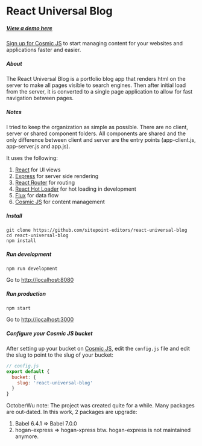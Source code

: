 # React Universal Blog
##### [View a demo here](http://react-universal-blog.cosmicapp.co/)
[Sign up for Cosmic JS](https://cosmicjs.com/) to start managing content for your websites and applications faster and easier.

##### About
The React Universal Blog is a portfolio blog app that renders html on the server to make all pages visible to search engines. Then after initial load from the server, it is converted to a single page application to allow for fast navigation between pages.  

##### Notes
I tried to keep the organization as simple as possible.  There are no client, server or shared component folders.  All components are shared and the only difference between client and server are the entry points (app-client.js, app-server.js and app.js). 

It uses the following:
<br>
1. [React](http://facebook.github.io/react/) for UI views<br>
2. [Express](http://expressjs.com/) for server side rendering<br>
3. [React Router](https://github.com/rackt/react-router) for routing<br>
4. [React Hot Loader](https://github.com/gaearon/react-hot-loader) for hot loading in development<br>
5. [Flux](https://facebook.github.io/flux/) for data flow<br>
6. [Cosmic JS](https://cosmicjs.com) for content management
##### Install
```
git clone https://github.com/sitepoint-editors/react-universal-blog
cd react-universal-blog
npm install
```
##### Run development
```
npm run development
```
Go to [http://localhost:8080](http://localhost:8080)
##### Run production
```
npm start
```
Go to [http://localhost:3000](http://localhost:3000)
##### Configure your Cosmic JS bucket
After setting up your bucket on [Cosmic JS](https://cosmicjs.com), edit the ```config.js``` file and edit the slug to point to the slug of your bucket:
```javascript
// config.js
export default {
  bucket: {
    slug: 'react-universal-blog'
  }
}
```

OctoberWu note:
The project was created quite for a while. Many packages are out-dated.
In this work, 2 packages are upgrade:
1. Babel 6.4.1 => Babel 7.0.0
2. hogan-express => hogan-xpress
btw. hogan-express is not maintained anymore.
